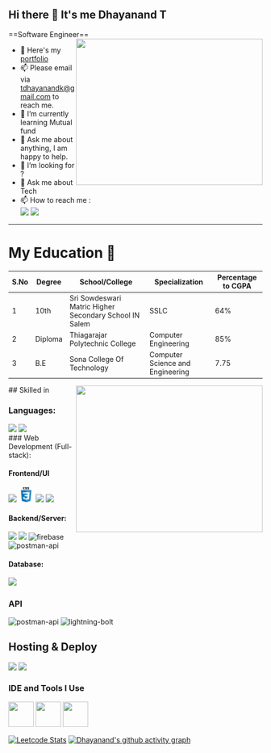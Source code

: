 ## Hi there 👋 It's me Dhayanand T

==Software Engineer== 
<img align="right" width="370" height="290" src="https://i.pinimg.com/originals/47/f0/34/47f0342cec72b800463bf003eac1257e.gif">
- 🔭 Here's my [portfolio](https://folio-mousse-ad2125.netlify.app/)   
- 📫 Please email via tdhayanandk@gmail.com to reach me.
- 🌱 I’m currently learning Mutual fund
- 💬 Ask me about anything, I am happy to help.
- 🤔 I’m looking for ?
- 💬 Ask me about Tech
- 📫 How to reach me :
<br /> [<img src="https://img.shields.io/badge/Instagram-E4405F?style=for-the-badge&logo=instagram&logoColor=white" />](https://www.instagram.com/dhayanand.dhaya/) [<img src="https://img.shields.io/badge/LinkedIn-0077B5?style=for-the-badge&logo=linkedin&logoColor=white" />](https://www.linkedin.com/in/dhayanand002/)

---
# My Education 📖

| S.No | Degree | School/College | Specialization | Percentage to CGPA |
| ----- | --------- | ---------------------------- | ------------------------- | --------- |
| 1 | 10th | Sri Sowdeswari Matric Higher Secondary School IN Salem | SSLC | 64% |
| 2 | Diploma | Thiagarajar Polytechnic College | Computer Engineering | 85% |
| 3 | B.E | Sona College Of Technology | Computer Science and Engineering | 7.75 |

<img align="right" width="370" height="290" src="https://tenor.com/kC7kSEaSFS6.gif">
## Skilled in

### Languages:
<div>
<img src="https://blog.canadianwebhosting.com/wp-content/uploads/2018/04/javascript-logo.png" height="30">
<img src="https://seeklogo.com/images/P/python-logo-A32636CAA3-seeklogo.com.png" height="30">
</div>
### Web Development (Full-stack):

#### Frontend/UI

<div>
<img src="https://d2eip9sf3oo6c2.cloudfront.net/tags/images/000/000/184/landscape/html5.png" height="30">
<img src="https://raw.githubusercontent.com/devicons/devicon/master/icons/css3/css3-original-wordmark.svg" height="30">
<img src="https://img.icons8.com/color/452/bootstrap.png" height="30">
<img src="https://upload.wikimedia.org/wikipedia/commons/thumb/a/a7/React-icon.svg/1200px-React-icon.svg.png" height="30">
</div>

#### Backend/Server:

<div>
<img src="https://cdn.iconscout.com/icon/free/png-512/node-js-1174925.png" height="36">
<img src="https://encrypted-tbn0.gstatic.com/images?q=tbn:ANd9GcR0syl-pMTbiJQw4yW4R0Ll8A3a-K8jAw2M_Q&usqp=CAU" height="30">
<img width="48" height="48" src="https://img.icons8.com/color/48/firebase.png" alt="firebase"/>
<img width="50" height="30" src="https://img.icons8.com/wired/64/FD7E14/postman-api.png" alt="postman-api"/>
</div>

#### Database:

<div>
<img src="https://img.icons8.com/color/452/mongodb.png" height="39">
</div>

### API
<div>
<img width="64" height="64" src="https://img.icons8.com/wired/64/FD7E14/postman-api.png" alt="postman-api"/>
<img width="50" height="50" src="https://img.icons8.com/ios-filled/50/lightning-bolt.png" alt="lightning-bolt"/>
</div>

## Hosting & Deploy

<div>
<img height="50" src="https://img.shields.io/badge/Vercel-000000?style=for-the-badge&logo=vercel&logoColor=white"/>
<img height="50" src="https://img.shields.io/badge/Netlify-00C7B7?style=for-the-badge&logo=netlify&logoColor=white"/>
<div>


### IDE and Tools I Use
<img height="50" width="50" src="https://img.icons8.com/color/48/000000/visual-studio-code-2019.png"/> <img height="50" width="50" src="https://img.icons8.com/color/48/000000/pycharm.png"/> <img height="50" width="50" src="https://img.icons8.com/color/50/000000/git.png"/> 


[![Leetcode Stats](https://leetcard.jacoblin.cool/Dhayanand123?theme=dark&font=Marcellus&ext=contest)](https://leetcode.com/u/Dhayanand123/)
[![Dhayanand's github activity graph](https://github-readme-activity-graph.vercel.app/graph?username=Dhayanand123&bg_color=0d0d0d&color=4be000&line=40cc19&point=bc2929&area=true&hide_border=true)](https://github.com/ashutosh00710/github-readme-activity-graph)

